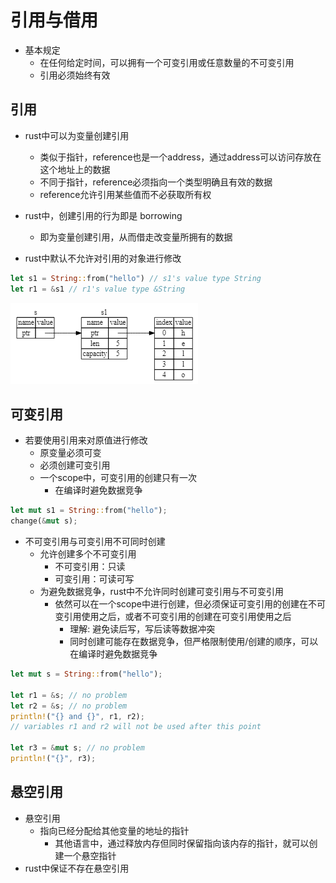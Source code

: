 # 引用与借用

- 基本规定
  - 在任何给定时间，可以拥有一个可变引用或任意数量的不可变引用
  - 引用必须始终有效

## 引用

- rust中可以为变量创建引用
  - 类似于指针，reference也是一个address，通过address可以访问存放在这个地址上的数据
  - 不同于指针，reference必须指向一个类型明确且有效的数据
  - reference允许引用某些值而不必获取所有权

- rust中，创建引用的行为即是 borrowing
  - 即为变量创建引用，从而借走改变量所拥有的数据

- rust中默认不允许对引用的对象进行修改 

```rust
let s1 = String::from("hello") // s1's value type String
let r1 = &s1 // r1's value type &String

```

![变量与变量的引用](./img/2022-04-16-16-47-27.png)

## 可变引用

- 若要使用引用来对原值进行修改
  - 原变量必须可变
  - 必须创建可变引用
  - 一个scope中，可变引用的创建只有一次
    - 在编译时避免数据竞争

```rust
let mut s1 = String::from("hello");
change(&mut s);
```

- 不可变引用与可变引用不可同时创建
  - 允许创建多个不可变引用
    - 不可变引用：只读
    - 可变引用：可读可写
  - 为避免数据竞争，rust中不允许同时创建可变引用与不可变引用
    - 依然可以在一个scope中进行创建，但必须保证可变引用的创建在不可变引用使用之后，或者不可变引用的创建在可变引用使用之后
      - 理解: 避免读后写，写后读等数据冲突
      - 同时创建可能存在数据竞争，但严格限制使用/创建的顺序，可以在编译时避免数据竞争

```rust
let mut s = String::from("hello");

let r1 = &s; // no problem
let r2 = &s; // no problem
println!("{} and {}", r1, r2);
// variables r1 and r2 will not be used after this point

let r3 = &mut s; // no problem
println!("{}", r3);
```
## 悬空引用

- 悬空引用
  - 指向已经分配给其他变量的地址的指针
    - 其他语言中，通过释放内存但同时保留指向该内存的指针，就可以创建一个悬空指针
- rust中保证不存在悬空引用